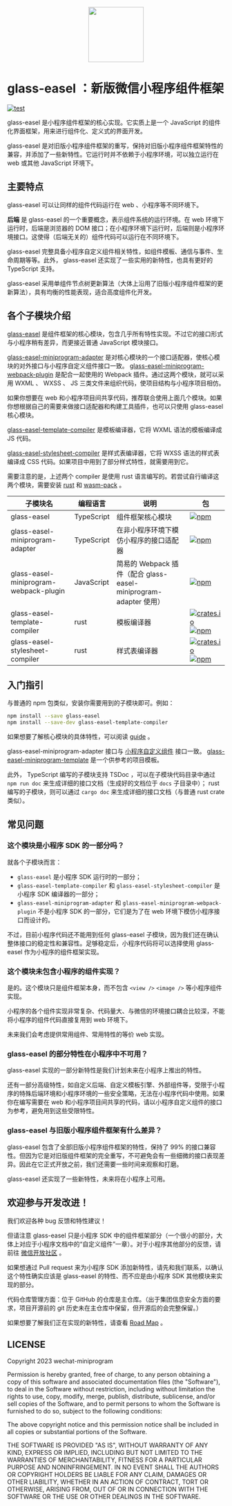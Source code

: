 <p align="center">
  <img src="https://github.com/wechat-miniprogram/glass-easel/blob/master/logo_256.png" style="width: 128px" />
</p>

# glass-easel ：新版微信小程序组件框架

[![test](https://img.shields.io/github/actions/workflow/status/wechat-miniprogram/glass-easel/build.yml?style=flat-square)](https://github.com/wechat-miniprogram/glass-easel/actions/workflows/build.yml)

glass-easel 是小程序组件框架的核心实现。它实质上是一个 JavaScript 的组件化界面框架，用来进行组件化、定义式的界面开发。

glass-easel 是对旧版小程序组件框架的重写，保持对旧版小程序组件框架特性的兼容，并添加了一些新特性。它运行时并不依赖于小程序环境，可以独立运行在 web 或其他 JavaScript 环境下。

## 主要特点

glass-easel 可以让同样的组件代码运行在 web 、小程序等不同环境下。

**后端** 是 glass-easel 的一个重要概念，表示组件系统的运行环境。在 web 环境下运行时，后端是浏览器的 DOM 接口；在小程序环境下运行时，后端则是小程序环境接口。这使得（后端无关的）组件代码可以运行在不同环境下。

glass-easel 完整具备小程序自定义组件相关特性，如组件模板、通信与事件、生命周期等等。此外， glass-easel 还实现了一些实用的新特性，也具有更好的 TypeScript 支持。

glass-easel 采用单组件节点树更新算法（大体上沿用了旧版小程序组件框架的更新算法），具有均衡的性能表现，适合高度组件化开发。

## 各个子模块介绍

[glass-easel](./glass-easel) 是组件框架的核心模块，包含几乎所有特性实现。不过它的接口形式与小程序稍有差异，而更接近普通 JavaScript 模块接口。

[glass-easel-miniprogram-adapter](./glass-easel-miniprogram-adapter) 是对核心模块的一个接口适配器，使核心模块的对外接口与小程序自定义组件接口一致。 [glass-easel-miniprogram-webpack-plugin](./glass-easel-miniprogram-webpack-plugin) 是配合一起使用的 Webpack 插件。通过这两个模块，就可以采用 WXML 、 WXSS 、 JS 三类文件来组织代码，使项目结构与小程序项目相仿。

如果你想要在 web 和小程序项目间共享代码，推荐联合使用上面几个模块。如果你想根据自己的需要来做接口适配器和构建工具插件，也可以只使用 glass-easel 核心模块。

[glass-easel-template-compiler](./glass-easel-template-compiler) 是模板编译器，它将 WXML 语法的模板编译成 JS 代码。

[glass-easel-stylesheet-compiler](./glass-easel-stylesheet-compiler) 是样式表编译器，它将 WXSS 语法的样式表编译成 CSS 代码。如果项目中用到了部分样式特性，就需要用到它。

需要注意的是，上述两个 compiler 是使用 rust 语言编写的。若尝试自行编译这两个模块，需要安装 [rust](https://www.rust-lang.org/) 和 [wasm-pack](https://rustwasm.github.io/wasm-pack/) 。

| 子模块名                               | 编程语言   | 说明                                                             | 包                   |
| -------------------------------------- | ---------- | ---------------------------------------------------------------- | ------------------------- |
| glass-easel                            | TypeScript | 组件框架核心模块                                                 | [![npm](https://img.shields.io/npm/v/glass-easel?style=flat-square)](https://www.npmjs.com/package/glass-easel)                                                                                                                                                                                                     |
| glass-easel-miniprogram-adapter        | TypeScript | 在非小程序环境下模仿小程序的接口适配器                           | [![npm](https://img.shields.io/npm/v/glass-easel-miniprogram-adapter?style=flat-square)](https://www.npmjs.com/package/glass-easel-miniprogram-adapter)                                                                                                                                                             |
| glass-easel-miniprogram-webpack-plugin | JavaScript | 简易的 Webpack 插件（配合 glass-easel-miniprogram-adapter 使用） | [![npm](https://img.shields.io/npm/v/glass-easel-miniprogram-webpack-plugin?style=flat-square)](https://www.npmjs.com/package/glass-easel-miniprogram-webpack-plugin)                                                                                                                                               |
| glass-easel-template-compiler          | rust       | 模板编译器                                                       | [![crates.io](https://img.shields.io/crates/v/glass-easel-template-compiler?style=flat-square)](https://crates.io/crates/glass-easel-template-compiler) [![npm](https://img.shields.io/npm/v/glass-easel-template-compiler?style=flat-square)](https://www.npmjs.com/package/glass-easel-template-compiler)         |
| glass-easel-stylesheet-compiler        | rust       | 样式表编译器                                                     | [![crates.io](https://img.shields.io/crates/v/glass-easel-stylesheet-compiler?style=flat-square)](https://crates.io/crates/glass-easel-stylesheet-compiler) [![npm](https://img.shields.io/npm/v/glass-easel-stylesheet-compiler?style=flat-square)](https://www.npmjs.com/package/glass-easel-stylesheet-compiler) |

## 入门指引

与普通的 npm 包类似，安装你需要用到的子模块即可。例如：

```sh
npm install --save glass-easel
npm install --save-dev glass-easel-template-compiler
```

如果想要了解核心模块的具体特性，可以阅读 [guide](./glass-easel/guide/zh_CN/index.md) 。

glass-easel-miniprogram-adapter 接口与 [小程序自定义组件](https://developers.weixin.qq.com/miniprogram/dev/framework/custom-component/) 接口一致。
[glass-easel-miniprogram-template](./glass-easel-miniprogram-template) 是一个供参考的项目模板。

此外， TypeScript 编写的子模块支持 TSDoc ，可以在子模块代码目录中通过 `npm run doc` 来生成详细的接口文档（生成好的文档位于 `docs` 子目录中）； rust 编写的子模块，则可以通过 `cargo doc` 来生成详细的接口文档（与普通 rust crate 类似）。

## 常见问题

### 这个模块是小程序 SDK 的一部分吗？

就各个子模块而言：

- `glass-easel` 是小程序 SDK 运行时的一部分；
- `glass-easel-template-compiler` 和 `glass-easel-stylesheet-compiler` 是小程序 SDK 编译器的一部分；
- `glass-easel-miniprogram-adapter` 和 `glass-easel-miniprogram-webpack-plugin` 不是小程序 SDK 的一部分，它们是为了在 web 环境下模仿小程序接口而设计的。

不过，目前小程序代码还不能用到任何 glass-easel 子模块，因为我们还在确认整体接口的稳定性和兼容性。足够稳定后，小程序代码将可以选择使用 glass-easel 作为小程序的组件框架实现。

### 这个模块未包含小程序的组件实现？

是的。这个模块只是组件框架本身，而不包含 `<view />` `<image />` 等小程序组件实现。

小程序的各个组件实现非常复杂、代码量大、与微信的环境接口耦合比较深，不能将小程序的组件代码直接复用到 web 环境下。

未来我们会考虑提供常用组件、常用特性的等价 web 实现。

### glass-easel 的部分特性在小程序中不可用？

glass-easel 实现的一部分新特性是我们计划未来在小程序上推出的特性。

还有一部分高级特性，如自定义后端、自定义模板引擎、外部组件等，受限于小程序的特殊后端环境和小程序环境的一些安全策略，无法在小程序代码中使用。如果你在编写需要在 web 和小程序项目间共享的代码，请以小程序自定义组件的接口为参考，避免用到这些受限特性。

### glass-easel 与旧版小程序组件框架有什么差异？

glass-easel 包含了全部旧版小程序组件框架的特性，保持了 99% 的接口兼容性。但因为它是对旧版组件框架的完全重写，不可避免会有一些细微的接口表现差异。因此在它正式开放之前，我们还需要一些时间来观察和打磨。

glass-easel 还实现了一些新特性，未来将在小程序上可用。

## 欢迎参与开发改进！

我们欢迎各种 bug 反馈和特性建议！

但请注意 glass-easel 只是小程序 SDK 中的组件框架部分（一个很小的部分，大体上对应于小程序文档中的“自定义组件”一章）。对于小程序其他部分的反馈，请前往 [微信开放社区](https://developers.weixin.qq.com/) 。

如果想通过 Pull request 来为小程序 SDK 添加新特性，请先和我们联系，以确认这个特性确实应该是 glass-easel 的特性、而不应是由小程序 SDK 其他模块来实现的部分。

代码仓库管理方面：位于 GitHub 的仓库是主仓库。（出于集团信息安全方面的要求，项目开源前的 git 历史未在主仓库中保留，但开源后的会完整保留。）

如果想要了解我们正在实现的新特性，请查看 [Road Map](https://github.com/wechat-miniprogram/glass-easel/milestones) 。

## LICENSE

Copyright 2023 wechat-miniprogram

Permission is hereby granted, free of charge, to any person obtaining a copy of this software and associated documentation files (the "Software"), to deal in the Software without restriction, including without limitation the rights to use, copy, modify, merge, publish, distribute, sublicense, and/or sell copies of the Software, and to permit persons to whom the Software is furnished to do so, subject to the following conditions:

The above copyright notice and this permission notice shall be included in all copies or substantial portions of the Software.

THE SOFTWARE IS PROVIDED "AS IS", WITHOUT WARRANTY OF ANY KIND, EXPRESS OR IMPLIED, INCLUDING BUT NOT LIMITED TO THE WARRANTIES OF MERCHANTABILITY, FITNESS FOR A PARTICULAR PURPOSE AND NONINFRINGEMENT. IN NO EVENT SHALL THE AUTHORS OR COPYRIGHT HOLDERS BE LIABLE FOR ANY CLAIM, DAMAGES OR OTHER LIABILITY, WHETHER IN AN ACTION OF CONTRACT, TORT OR OTHERWISE, ARISING FROM, OUT OF OR IN CONNECTION WITH THE SOFTWARE OR THE USE OR OTHER DEALINGS IN THE SOFTWARE.
